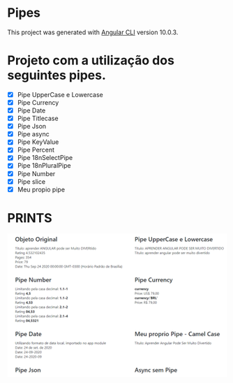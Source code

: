 # Pipes

This project was generated with [Angular CLI](https://github.com/angular/angular-cli) version 10.0.3.

# Projeto com a utilização dos seguintes pipes.

- [x] Pipe UpperCase e Lowercase
- [x] Pipe Currency
- [x] Pipe Date
- [x] Pipe Titlecase
- [x] Pipe Json
- [x] Pipe async
- [x] Pipe KeyValue
- [x] Pipe Percent
- [x] Pipe 18nSelectPipe
- [x] Pipe 18nPluralPipe
- [x] Pipe Number
- [x] Pipe slice
- [x] Meu propio pipe

# PRINTS 

![](../images/01.png)

